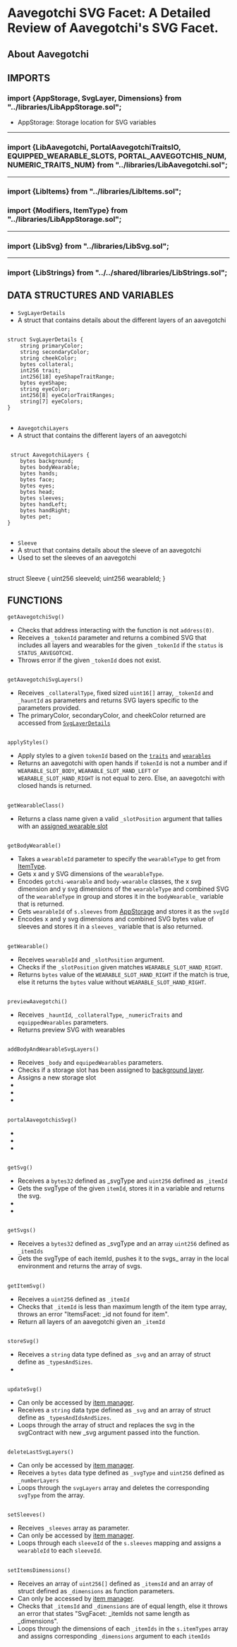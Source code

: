 # **Aavegotchi SVG Facet**: A Detailed Review of Aavegotchi's SVG Facet.

## About Aavegotchi

## **IMPORTS**

### import {AppStorage, SvgLayer, Dimensions} from "../libraries/LibAppStorage.sol";

- AppStorage: Storage location for SVG variables

---

### import {LibAavegotchi, PortalAavegotchiTraitsIO, EQUIPPED_WEARABLE_SLOTS, PORTAL_AAVEGOTCHIS_NUM, NUMERIC_TRAITS_NUM} from "../libraries/LibAavegotchi.sol";

---

### import {LibItems} from "../libraries/LibItems.sol";

### import {Modifiers, ItemType} from "../libraries/LibAppStorage.sol";

---

### import {LibSvg} from "../libraries/LibSvg.sol";

---

### import {LibStrings} from "../../shared/libraries/LibStrings.sol";

## **DATA STRUCTURES AND VARIABLES**

- <a id="SvgLayerDetails"></a>`SvgLayerDetails`
- A struct that contains details about the different layers of an aavegotchi

##

    struct SvgLayerDetails {
        string primaryColor;
        string secondaryColor;
        string cheekColor;
        bytes collateral;
        int256 trait;
        int256[18] eyeShapeTraitRange;
        bytes eyeShape;
        string eyeColor;
        int256[8] eyeColorTraitRanges;
        string[7] eyeColors;
    }

##

- <a id="AavegotchiLayers"></a>`AavegotchiLayers`
- A struct that contains the different layers of an aavegotchi

##

     struct AavegotchiLayers {
        bytes background;
        bytes bodyWearable;
        bytes hands;
        bytes face;
        bytes eyes;
        bytes head;
        bytes sleeves;
        bytes handLeft;
        bytes handRight;
        bytes pet;
    }

##

- <a id="Sleeve"></a>`Sleeve`
- A struct that contains details about the sleeve of an aavegotchi
- Used to set the sleeves of an aavegotchi

##

struct Sleeve {
uint256 sleeveId;
uint256 wearableId;
}

##

## **FUNCTIONS**

    getAavegotchiSvg()

- Checks that address interacting with the function is not `address(0)`.
- Receives a `_tokenId` parameter and returns a combined SVG that includes all layers and wearables for the given `_tokenId` if the `status` is `STATUS_AAVEGOTCHI`.
- Throws error if the given `_tokenId` does not exist.

##

    getAavegotchiSvgLayers()

- Receives `_collateralType`, fixed sized `uint16[]` array, `_tokenId` and `_hauntId` as parameters and returns SVG layers specific to the parameters provided.
- The primaryColor, secondaryColor, and cheekColor returned are accessed from [`SvgLayerDetails`](#SvgLayerDetails)

##

    applyStyles()

- Apply styles to a given `tokenId` based on the [`traits`](#SvgLayerDetails) and [`wearables`](#lib-items)
- Returns an aavegotchi with open hands if `tokenId` is not a number and if `WEARABLE_SLOT_BODY`, `WEARABLE_SLOT_HAND_LEFT` or `WEARABLE_SLOT_HAND_RIGHT` is not equal to zero. Else, an aavegotchi with closed hands is returned.

##

    getWearableClass()

- Returns a class name given a valid `_slotPosition` argument that tallies with an [assigned wearable slot](#lib-items)

##

    getBodyWearable()

- Takes a `wearableId` parameter to specify the `wearableType` to get from [ItemType](#item-type).
- Gets x and y SVG dimensions of the `wearableType`.
- Encodes `gotchi-wearable` and `body-wearable` classes, the x svg dimension and y svg dimensions of the `wearableType` and combined SVG of the `wearableType` in group and stores it in the `bodyWearable_` variable that is returned.
- Gets `wearableId` of `s.sleeves` from [AppStorage](#app-storage) and stores it as the `svgId`
- Encodes x and y svg dimensions and combined SVG bytes value of sleeves and stores it in a `sleeves_` variable that is also returned.

##

    getWearable()

- Receives `wearableId` and `_slotPosition` argument.
- Checks if the `_slotPosition` given matches `WEARABLE_SLOT_HAND_RIGHT`.
- Returns `bytes` value of the `WEARABLE_SLOT_HAND_RIGHT` if the match is true, else it returns the `bytes` value without `WEARABLE_SLOT_HAND_RIGHT`.

##

    previewAavegotchi()

- Receives `_hauntId`, `_collateralType`, `_numericTraits` and `equippedWearables` parameters.
- Returns preview SVG with wearables

##

    addBodyAndWearableSvgLayers()

- Receives `_body` and `equipedWearables` parameters.
- Checks if a storage slot has been assigned to [background layer](#AavegotchiLayers).
- Assigns a new storage slot
-
-
-

##

    portalAavegotchisSvg()

-
-
-

##

    getSvg()

- Receives a `bytes32` defined as \_svgType and `uint256` defined as `_itemId`
- Gets the svgType of the given `itemId`, stores it in a variable and returns the svg.
-
-

##

    getSvgs()

- Receives a `bytes32` defined as \_svgType and an array `uint256` defined as `_itemIds`
- Gets the svgType of each itemId, pushes it to the svgs\_ array in the local environment and returns the array of svgs.

##

    getItemSvg()

- Receives a `uint256` defined as `_itemId`
- Checks that `_itemId` is less than maximum length of the item type array, throws an error "ItemsFacet: \_id not found for item".
- Return all layers of an aavegotchi given an `_itemId`

##

    storeSvg()

- Receives a `string` data type defined as `_svg` and an array of struct define as `_typesAndSizes`.
-

##

    updateSvg()

- Can only be accessed by [item manager](#only-item-manager).
- Receives a `string` data type defined as `_svg` and an array of struct define as `_typesAndIdsAndSizes`.
- Loops through the array of struct and replaces the svg in the svgContract with new \_svg argument passed into the function.

##

    deleteLastSvgLayers()

- Can only be accessed by [item manager](#only-item-manager).
- Receives a `bytes` data type defined as `_svgType` and `uint256` defined as `_numberLayers`
- Loops through the `svgLayers` array and deletes the corresponding `svgType` from the array.

##

    setSleeves()

- Receives `_sleeves` array as parameter.
- Can only be accessed by [item manager](#only-item-manager).
- Loops through each `sleeveId` of the `s.sleeves` mapping and assigns a `wearableId` to each `sleeveId`.

##

    setItemsDimensions()

- Receives an array of `uint256[]` defined as `_itemsId` and an array of struct defined as `_dimensions` as function parameters.
- Can only be accessed by [item manager](#only-item-manager).
- Checks that `_itemsId` and `_dimensions` are of equal length, else it throws an error that states "SvgFacet: \_itemIds not same length as \_dimensions".
- Loops through the dimensions of each `_itemIds` in the `s.itemTypes` array and assigns corresponding `_dimensions` argument to each `itemIds`
